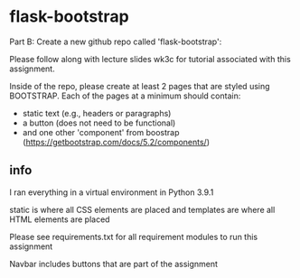 # flask-bootstrap

Part B: Create a new github repo called 'flask-bootstrap': 

Please follow along with lecture slides wk3c for tutorial associated with this assignment. 

Inside of the repo, please create at least 2 pages that are styled using BOOTSTRAP. Each of the pages at a minimum should contain: 
- static text (e.g., headers or paragraphs) 
- a button (does not need to be functional)
- and one other 'component' from boostrap (https://getbootstrap.com/docs/5.2/components/)

## info

I ran everything in a virtual environment in Python 3.9.1

static is where all CSS elements are placed and templates are where all HTML elements are placed

Please see requirements.txt for all requirement modules to run this assignment

Navbar includes buttons that are part of the assignment